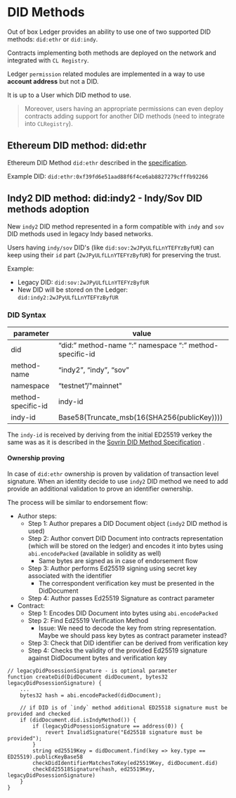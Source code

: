 # DID Methods

Out of box Ledger provides an ability to use one of two supported DID methods: `did:ethr` or `did:indy`.

Contracts implementing both methods are deployed on the network and integrated with `CL Registry`.

Ledger `permission` related modules are implemented in a way to use **account address** but not a DID.

It is up to a User which DID method to use.

> Moreover, users having an appropriate permissions can even deploy contracts adding support for another DID methods
> (need to integrate into `CLRegistry`).

## Ethereum DID method: did:ethr

Ethereum DID Method `did:ethr` described in
the [specification](https://github.com/decentralized-identity/ethr-did-resolver/blob/master/doc/did-method-spec.md).

Example DID: `did:ethr:0xf39fd6e51aad88f6f4ce6ab8827279cfffb92266`

## Indy2 DID method: did:indy2 - Indy/Sov DID methods adoption

New `indy2` DID method represented in a form compatible with `indy` and `sov` DID methods used in legacy Indy based
networks.

Users having `indy/sov` DID's (like `did:sov:2wJPyULfLLnYTEFYzByfUR`) can keep using their `id`
part (`2wJPyULfLLnYTEFYzByfUR`) for preserving the trust.

Example:

* Legacy DID: `did:sov:2wJPyULfLLnYTEFYzByfUR`
* New DID will be stored on the Ledger: `did:indy2:2wJPyULfLLnYTEFYzByfUR`

### DID Syntax

| parameter          | value                                                   |
|--------------------|---------------------------------------------------------|
| did                | “did:” method-name “:” namespace “:” method-specific-id |
| method-name        | “indy2”, “indy”, “sov”                                  |
| namespace          | “testnet”/"mainnet"                                     |
| method-specific-id | indy-id                                                 |
| indy-id            | Base58(Truncate_msb(16(SHA256(publicKey))))             |

The `indy-id` is received by deriving from the initial ED25519 verkey the same was as it is described in
the [Sovrin DID Method Specification](https://sovrin-foundation.github.io/sovrin/spec/did-method-spec-template.html#namespace-specific-identifier-nsi)
.

#### Ownership proving

In case of `did:ethr` ownership is proven by validation of transaction level signature. When an identity decide to
use `indy2` DID method we need to add provide an additional validation to prove an identifier ownership.

The process will be similar to endorsement flow:

* Author steps:
    * Step 1: Author prepares a DID Document object (`indy2` DID method is used)
    * Step 2: Author convert DID Document into contracts representation (which will be stored on the ledger) and encodes
      it into bytes using `abi.encodePacked` (available in solidity as well)
        * Same bytes are signed as in case of endorsement flow
    * Step 3: Author performs Ed25519 signing using secret key associated with the identifier
        * The correspondent verification key must be presented in the DidDocument
    * Step 4: Author passes Ed25519 Signature as contract parameter
* Contract:
    * Step 1: Encodes DID Document into bytes using `abi.encodePacked`
    * Step 2: Find Ed25519 Verification Method
      * Issue: We need to decode the key from string representation. Maybe we should pass key bytes as contract parameter instead? 
    * Step 3: Check that DID identifier can be derived from verification key
    * Step 4: Checks the validity of the provided Ed25519 signature against DidDocument bytes and verification key

```
// legacyDidPosessionSignature - is optional parameter
function createDid(DidDocument didDocument, bytes32 legacyDidPosessionSignature) {
    ...
    bytes32 hash = abi.encodePacked(didDocument);

    // if DID is of `indy` method additional ED25518 signature must be provided and checked 
    if (didDocument.did.isIndyMethod()) {
        if (legacyDidPosessionSignature == address(0)) {
            revert InvalidSignature("Ed25518 signature must be provided");
        }
        string ed25519Key = didDocument.find(key => key.type == ED25519).publicKeyBase58 
        checkDidIdentifierMatchesToKey(ed25519Key, didDocument.did)
        checkEd25518Signature(hash, ed25519Key, legacyDidPosessionSignature)
    }
}
```
